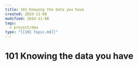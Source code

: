 ```yaml
---
title: 101 Knowing the data you have
created: 2024-11-08
modified: 2024-11-08
tags:
  - project/dma
type: "[[101 Topic.md]]"
---
```

# 101 Knowing the data you have
